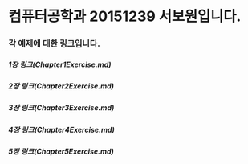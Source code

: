 # 컴퓨터공학과 20151239 서보원입니다.

### 각 예제에 대한 링크입니다.

##### 1장 링크(Chapter1Exercise.md)

##### 2장 링크(Chapter2Exercise.md)

##### 3장 링크(Chapter3Exercise.md)

##### 4장 링크(Chapter4Exercise.md)

##### 5장 링크(Chapter5Exercise.md)
